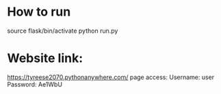 # How to run
source flask/bin/activate
python run.py

# Website link:
https://tyreese2070.pythonanywhere.com/
page access:
Username: user
Password: Ae1WbU
